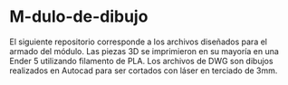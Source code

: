 # M-dulo-de-dibujo

El siguiente repositorio corresponde a los archivos diseñados para el armado del módulo. Las piezas 3D se imprimieron en su mayoría en una Ender 5 utilizando filamento de PLA. Los archivos de DWG son dibujos realizados en Autocad para ser cortados con láser en terciado de 3mm.
